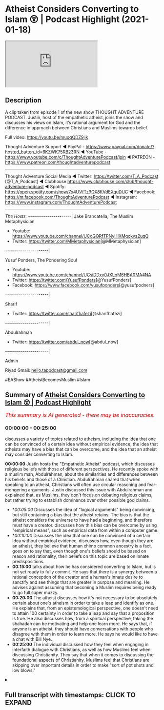 # Atheist Considers Converting to Islam 😲 | Podcast Highlight (2021-01-18)

<iframe loading='lazy' src='https://www.youtube.com/embed/E9o_fE9QIFc'></iframe>

## Description

A clip taken from episode 1 of the new show THOUGHT ADVENTURE PODCAST. Justin, host of the empathetic atheist, joins the show and discusses his views on Islam, it’s rational argument for God and the difference in approach between Christians and Muslims towards belief.

Full video: https://youtu.be/muoqQDZ9jik

Thought Adventure Support
◄ PayPal - https://www.paypal.com/donate/?hosted_button_id=6KZWK75RB23RN 
◄ YouTube - https://www.youtube.com/c/ThoughtAdventurePodcast/join
◄ PATREON - https://www.patreon.com/thoughtadventurepodcast
____________________________________________________________________

Thought Adventure Social Media
◄ Twitter: https://twitter.com/T_A_Podcast​​ [@T_A_Podcast]
◄ Clubhouse https://www.clubhouse.com/club/thought-adventure-podcast
◄ Spotify: https://open.spotify.com/show/7x4UVfTz9QX8KVdEXquDUC
◄ Facebook: https://m.facebook.com/ThoughtAdventurePodcast
◄ Instagram: https://www.instagram.com/ThoughtAdventurePodcast​

----------------------------------------------------------------

*The Hosts:*
----------------------|
Jake Brancatella, The Muslim Metaphysician

- Youtube: https://www.youtube.com/channel/UCcGQRfTPNyHlXMqckvz2uqQ
- Twitter:  https://twitter.com/MMetaphysician​​ [@MMetaphysician]

----------------------|

Yusuf Ponders, The Pondering Soul

- Youtube: https://www.youtube.com/channel/UCsiDDxy0JXLqM6HBA0MA4NA
- Twitter: https://twitter.com/YusufPonders​​ [@YusufPonders]
- Facebook: https://www.facebook.com/yusufponders​ [@yusufpodners]

----------------------|

Sharif

- Twitter: https://twitter.com/sharifhafezi​​ [@sharifhafezi]

----------------------|

Abdulrahman

- Twitter: https://twitter.com/abdul_now​ [@abdul_now]

----------------------|

Admin

Riyad 
Gmail: hello.tapodcast@gmail.com

#EAShow #AtheistBecomesMuslim #Islam

## Summary of [Atheist Considers Converting to Islam 😲 | Podcast Highlight](https://www.youtube.com/watch?v=E9o_fE9QIFc)


*<span style="color:red; font-size:125%">This summary is AI generated - there may be inaccuracies</span>. [](/)*

### <a onclick="modifyYTiframeseektime('0')">00:00:00</a> - <a onclick="modifyYTiframeseektime('1500')">00:25:00</a>

 discusses a variety of topics related to atheism, including the idea that one can be convinced of a certain idea without empirical evidence, the idea that atheists may have a bias that can be overcome, and the idea that an atheist may consider converting to Islam.

**<a onclick="modifyYTiframeseektime('0')">00:00:00</a>** Justin hosts the "Empathetic Atheist" podcast, which discusses religious beliefs with those of different perspectives. He recently spoke with a muslim man, Abdulrahman, about the similarities and differences between his beliefs and those of a Christian. Abdulrahman shared that when speaking to an atheist, Christians will often use circular reasoning and fear-mongering arguments. Justin discussed this issue with Abdulrahman and explained that, as Muslims, they don't focus on debating religious claims, but rather trying to establish dominance over other possible god claims.
* **<a onclick="modifyYTiframeseektime('300')">00:05:00</a>* Discusses the idea of "logical arguments" being convincing, but still containing a bias that the atheist retains. The bias is that the atheist considers the universe to have had a beginning, and therefore must have a creator.  discusses how this bias can be overcome by using "empirical means", such as empirical data from within a computer game.
* **<a onclick="modifyYTiframeseektime('600')">00:10:00</a>* Discusses the idea that one can be convinced of a certain idea without empirical evidence. discusses how, even though they are an atheist, they believe that human chimp common ancestry is a fact. goes on to say that, even though one's beliefs should be based on reason and rationality, their beliefs on this topic are based on innate predispositions.
* **<a onclick="modifyYTiframeseektime('900')">00:15:00</a>** talks about how he has considered converting to Islam, but is not yet ready to fully commit. He says that there is a synergy between a rational conception of the creator and a human's innate desire to sanctify and see things that are greater in purpose and meaning. He advises against assuming that becoming a Muslim requires being ready to go full super muzzy.
* **<a onclick="modifyYTiframeseektime('1200')">00:20:00</a>** The atheist discusses how it's not necessary to be absolutely certain about one's atheism in order to take a leap and identify as one. He explains that, from an epistemological perspective, one doesn't need to attain 100 certainty in order to take a leap and say that a proposition is true. He also discusses how, from a spiritual perspective, taking the shahadah can be motivating and help one learn more. He says that, if anyone is an atheist, they should have conversations with people who disagree with them in order to learn more. He says he would like to have a chat with Bill Nye.
* **<a onclick="modifyYTiframeseektime('1500')">00:25:00</a>** The individual discussed how they feel when engaging in interfaith dialogue with Christians, as well as how Muslims feel when discussing Christianity. They say that when it comes to discussing the foundational aspects of Christianity, Muslims feel that Christians are skipping over important details in order to make "sort of pot shots and low blows."

<details><summary><h2>Full transcript with timestamps: CLICK TO EXPAND</h2></summary>

<a onclick="modifyYTiframeseektime('0')">0:00:00</a> yeah so my name is justin i am the host  
<a onclick="modifyYTiframeseektime('2')">0:00:02</a> of the empathetic atheist show  
<a onclick="modifyYTiframeseektime('4')">0:00:04</a> uh i've had both uh uh sharif  
<a onclick="modifyYTiframeseektime('7')">0:00:07</a> and jake on the show before uh  
<a onclick="modifyYTiframeseektime('10')">0:00:10</a> abdulrahman have you been  
<a onclick="modifyYTiframeseektime('11')">0:00:11</a> have you been on before in one of the  
<a onclick="modifyYTiframeseektime('13')">0:00:13</a> after parties  
<a onclick="modifyYTiframeseektime('15')">0:00:15</a> we talk on a daily basis so yeah yeah  
<a onclick="modifyYTiframeseektime('18')">0:00:18</a> i didn't know you had all that hair  
<a onclick="modifyYTiframeseektime('19')">0:00:19</a> going on man i like it  
<a onclick="modifyYTiframeseektime('21')">0:00:21</a> i like it but i think i've only ever  
<a onclick="modifyYTiframeseektime('25')">0:00:25</a> been in the  
<a onclick="modifyYTiframeseektime('26')">0:00:26</a> the comments admiring all these glorious  
<a onclick="modifyYTiframeseektime('28')">0:00:28</a> beards that seem to appear on your show  
<a onclick="modifyYTiframeseektime('32')">0:00:32</a> proper son of birds but yeah i host the  
<a onclick="modifyYTiframeseektime('34')">0:00:34</a> empathetic atheist show  
<a onclick="modifyYTiframeseektime('36')">0:00:36</a> to uh where i have people on uh with  
<a onclick="modifyYTiframeseektime('38')">0:00:38</a> different beliefs different uh  
<a onclick="modifyYTiframeseektime('39')">0:00:39</a> perspectives on  
<a onclick="modifyYTiframeseektime('41')">0:00:41</a> spirituality or supernatural claims  
<a onclick="modifyYTiframeseektime('43')">0:00:43</a> anything like that and  
<a onclick="modifyYTiframeseektime('45')">0:00:45</a> figure out what they believe and why um  
<a onclick="modifyYTiframeseektime('47')">0:00:47</a> i  
<a onclick="modifyYTiframeseektime('48')">0:00:48</a> currently do not debate with uh with  
<a onclick="modifyYTiframeseektime('51')">0:00:51</a> muslims just for the simple fact that i  
<a onclick="modifyYTiframeseektime('53')">0:00:53</a> want to be honest enough  
<a onclick="modifyYTiframeseektime('55')">0:00:55</a> uh i don't debate with muslims on islam  
<a onclick="modifyYTiframeseektime('57')">0:00:57</a> because  
<a onclick="modifyYTiframeseektime('58')">0:00:58</a> i currently don't know enough to even  
<a onclick="modifyYTiframeseektime('61')">0:01:01</a> argue  
<a onclick="modifyYTiframeseektime('62')">0:01:02</a> against it i'm reading the quran i'm  
<a onclick="modifyYTiframeseektime('65')">0:01:05</a> sure  
<a onclick="modifyYTiframeseektime('65')">0:01:05</a> every single person in this room has  
<a onclick="modifyYTiframeseektime('67')">0:01:07</a> heard me recite multiple quranic verses  
<a onclick="modifyYTiframeseektime('70')">0:01:10</a> so i'm learning how to speak uh speak  
<a onclick="modifyYTiframeseektime('73')">0:01:13</a> arabic i'm learning how to read and  
<a onclick="modifyYTiframeseektime('75')">0:01:15</a> write arabic i want to be able to  
<a onclick="modifyYTiframeseektime('77')">0:01:17</a> understand it  
<a onclick="modifyYTiframeseektime('79')">0:01:19</a> and it can go either two ways either i'm  
<a onclick="modifyYTiframeseektime('82')">0:01:22</a> going to  
<a onclick="modifyYTiframeseektime('84')">0:01:24</a> recite the shahada that i've already  
<a onclick="modifyYTiframeseektime('85')">0:01:25</a> memorized well  
<a onclick="modifyYTiframeseektime('87')">0:01:27</a> i memorized it a few months ago i  
<a onclick="modifyYTiframeseektime('89')">0:01:29</a> wouldn't know if i'd be able to do it  
<a onclick="modifyYTiframeseektime('90')">0:01:30</a> exactly right now but  
<a onclick="modifyYTiframeseektime('92')">0:01:32</a> um but i've memorized it just in case or  
<a onclick="modifyYTiframeseektime('94')">0:01:34</a> i will be able to find issues and be  
<a onclick="modifyYTiframeseektime('96')">0:01:36</a> able to at a later point be able to uh  
<a onclick="modifyYTiframeseektime('99')">0:01:39</a> refute some of the claims that are in  
<a onclick="modifyYTiframeseektime('101')">0:01:41</a> the quran uh but  
<a onclick="modifyYTiframeseektime('102')">0:01:42</a> as of right now i just ask these guys  
<a onclick="modifyYTiframeseektime('104')">0:01:44</a> questions uh try and get their  
<a onclick="modifyYTiframeseektime('106')">0:01:46</a> perspective on it  
<a onclick="modifyYTiframeseektime('107')">0:01:47</a> because i don't think that it's  
<a onclick="modifyYTiframeseektime('108')">0:01:48</a> conducive to tell somebody that they're  
<a onclick="modifyYTiframeseektime('111')">0:01:51</a> just not looking at it right you  
<a onclick="modifyYTiframeseektime('112')">0:01:52</a> actually jump into what they believe  
<a onclick="modifyYTiframeseektime('114')">0:01:54</a> their world view  
<a onclick="modifyYTiframeseektime('115')">0:01:55</a> and then see if it's consistent within  
<a onclick="modifyYTiframeseektime('118')">0:01:58</a> their own belief system  
<a onclick="modifyYTiframeseektime('119')">0:01:59</a> justin i was going to ask you a question  
<a onclick="modifyYTiframeseektime('121')">0:02:01</a> actually um  
<a onclick="modifyYTiframeseektime('123')">0:02:03</a> so i was going to say uh you've  
<a onclick="modifyYTiframeseektime('125')">0:02:05</a> obviously came from a christian  
<a onclick="modifyYTiframeseektime('126')">0:02:06</a> background  
<a onclick="modifyYTiframeseektime('128')">0:02:08</a> and i think probably these discussions  
<a onclick="modifyYTiframeseektime('131')">0:02:11</a> have been the first time you probably  
<a onclick="modifyYTiframeseektime('132')">0:02:12</a> interacted with muslims  
<a onclick="modifyYTiframeseektime('134')">0:02:14</a> what's your perception in terms of the  
<a onclick="modifyYTiframeseektime('136')">0:02:16</a> similarities or differences that you've  
<a onclick="modifyYTiframeseektime('138')">0:02:18</a> come across when you talk to christians  
<a onclick="modifyYTiframeseektime('140')">0:02:20</a> as opposed to talking to muslims  
<a onclick="modifyYTiframeseektime('142')">0:02:22</a> um i don't  
<a onclick="modifyYTiframeseektime('146')">0:02:26</a> know a lot of the similarities except  
<a onclick="modifyYTiframeseektime('148')">0:02:28</a> that you both believe in  
<a onclick="modifyYTiframeseektime('149')">0:02:29</a> a god that's like one of the only  
<a onclick="modifyYTiframeseektime('152')">0:02:32</a> different what about the different you  
<a onclick="modifyYTiframeseektime('154')">0:02:34</a> know in terms of that the way  
<a onclick="modifyYTiframeseektime('155')">0:02:35</a> both groups approach things like belief  
<a onclick="modifyYTiframeseektime('158')">0:02:38</a> okay  
<a onclick="modifyYTiframeseektime('158')">0:02:38</a> so when speaking to an atheist  
<a onclick="modifyYTiframeseektime('161')">0:02:41</a> christians will say  
<a onclick="modifyYTiframeseektime('162')">0:02:42</a> i have this book right here  
<a onclick="modifyYTiframeseektime('166')">0:02:46</a> read it have faith jesus says so jesus  
<a onclick="modifyYTiframeseektime('170')">0:02:50</a> is god  
<a onclick="modifyYTiframeseektime('171')">0:02:51</a> and if you don't believe that you're  
<a onclick="modifyYTiframeseektime('172')">0:02:52</a> gonna burn in hell and it becomes a  
<a onclick="modifyYTiframeseektime('174')">0:02:54</a> circular argument to where  
<a onclick="modifyYTiframeseektime('176')">0:02:56</a> god exists because the bible says so and  
<a onclick="modifyYTiframeseektime('179')">0:02:59</a> the bible's the inherent word of god  
<a onclick="modifyYTiframeseektime('181')">0:03:01</a> which proves the bible  
<a onclick="modifyYTiframeseektime('182')">0:03:02</a> that proves god and it just keeps going  
<a onclick="modifyYTiframeseektime('184')">0:03:04</a> in a circle  
<a onclick="modifyYTiframeseektime('185')">0:03:05</a> um and it's fear-mongering and circular  
<a onclick="modifyYTiframeseektime('189')">0:03:09</a> reasoning  
<a onclick="modifyYTiframeseektime('189')">0:03:09</a> that comes from the christian when  
<a onclick="modifyYTiframeseektime('191')">0:03:11</a> speaking to me um  
<a onclick="modifyYTiframeseektime('193')">0:03:13</a> and then when i speak to you guys on a  
<a onclick="modifyYTiframeseektime('195')">0:03:15</a> daily basis we go through philosophical  
<a onclick="modifyYTiframeseektime('198')">0:03:18</a> arguments where you take your belief  
<a onclick="modifyYTiframeseektime('199')">0:03:19</a> system you you have you guys haven't  
<a onclick="modifyYTiframeseektime('201')">0:03:21</a> even brought up  
<a onclick="modifyYTiframeseektime('202')">0:03:22</a> a single quranic verse when speaking  
<a onclick="modifyYTiframeseektime('205')">0:03:25</a> with me  
<a onclick="modifyYTiframeseektime('206')">0:03:26</a> not yet we're not to that point yet  
<a onclick="modifyYTiframeseektime('207')">0:03:27</a> we're simply just  
<a onclick="modifyYTiframeseektime('209')">0:03:29</a> getting me to the point where i'm  
<a onclick="modifyYTiframeseektime('210')">0:03:30</a> understanding that it is possible that  
<a onclick="modifyYTiframeseektime('212')">0:03:32</a> for there to be  
<a onclick="modifyYTiframeseektime('213')">0:03:33</a> a necessary being looking at the kalam  
<a onclick="modifyYTiframeseektime('215')">0:03:35</a> the contingency the necessary being  
<a onclick="modifyYTiframeseektime('218')">0:03:38</a> everything like that and then we then we  
<a onclick="modifyYTiframeseektime('220')">0:03:40</a> move forward and  
<a onclick="modifyYTiframeseektime('221')">0:03:41</a> i can't i think we're at the point where  
<a onclick="modifyYTiframeseektime('223')">0:03:43</a> you guys are like okay now we can look  
<a onclick="modifyYTiframeseektime('225')">0:03:45</a> at the quran  
<a onclick="modifyYTiframeseektime('226')">0:03:46</a> and see what's inside of this book um  
<a onclick="modifyYTiframeseektime('230')">0:03:50</a> to to establish uh some type of  
<a onclick="modifyYTiframeseektime('232')">0:03:52</a> dominancy  
<a onclick="modifyYTiframeseektime('233')">0:03:53</a> over other possible god claims  
<a onclick="modifyYTiframeseektime('236')">0:03:56</a> um so i would say there's a big  
<a onclick="modifyYTiframeseektime('238')">0:03:58</a> difference between those right there  
<a onclick="modifyYTiframeseektime('240')">0:04:00</a> yeah so we we what you're saying is as  
<a onclick="modifyYTiframeseektime('242')">0:04:02</a> muslims we don't really come across as a  
<a onclick="modifyYTiframeseektime('244')">0:04:04</a> witch presupposing the quran  
<a onclick="modifyYTiframeseektime('246')">0:04:06</a> and saying to people right you've got to  
<a onclick="modifyYTiframeseektime('248')">0:04:08</a> believe it because the quran says so we  
<a onclick="modifyYTiframeseektime('250')">0:04:10</a> try and  
<a onclick="modifyYTiframeseektime('250')">0:04:10</a> demonstrate some evidences arguments for  
<a onclick="modifyYTiframeseektime('253')">0:04:13</a> the positions that we hold in the first  
<a onclick="modifyYTiframeseektime('255')">0:04:15</a> one is obviously the belief in a creator  
<a onclick="modifyYTiframeseektime('257')">0:04:17</a> as muslims would say allah subhanahu wa  
<a onclick="modifyYTiframeseektime('260')">0:04:20</a> what is your  
<a onclick="modifyYTiframeseektime('262')">0:04:22</a> thinking about some of the arguments  
<a onclick="modifyYTiframeseektime('264')">0:04:24</a> that have been presented so far  
<a onclick="modifyYTiframeseektime('265')">0:04:25</a> for the existence of what you mentioned  
<a onclick="modifyYTiframeseektime('268')">0:04:28</a> the necessary being  
<a onclick="modifyYTiframeseektime('270')">0:04:30</a> um we don't need to debate it here no  
<a onclick="modifyYTiframeseektime('272')">0:04:32</a> that's fine  
<a onclick="modifyYTiframeseektime('274')">0:04:34</a> to be completely honest with you on it  
<a onclick="modifyYTiframeseektime('276')">0:04:36</a> was stepping completely outside  
<a onclick="modifyYTiframeseektime('279')">0:04:39</a> throwing away as many biases as i have  
<a onclick="modifyYTiframeseektime('281')">0:04:41</a> which i would agree that everybody has  
<a onclick="modifyYTiframeseektime('283')">0:04:43</a> has a bias of some sort um trying to  
<a onclick="modifyYTiframeseektime('286')">0:04:46</a> throw as many of those out the window  
<a onclick="modifyYTiframeseektime('288')">0:04:48</a> and not focus on those  
<a onclick="modifyYTiframeseektime('290')">0:04:50</a> they're quite with my with my frame of  
<a onclick="modifyYTiframeseektime('294')">0:04:54</a> knowledge they're quite um  
<a onclick="modifyYTiframeseektime('296')">0:04:56</a> convincing um just to think that you  
<a onclick="modifyYTiframeseektime('299')">0:04:59</a> know well if the the universe is you  
<a onclick="modifyYTiframeseektime('301')">0:05:01</a> know for example if the universe is  
<a onclick="modifyYTiframeseektime('303')">0:05:03</a> eternal  
<a onclick="modifyYTiframeseektime('304')">0:05:04</a> um then there's a infinite amount of  
<a onclick="modifyYTiframeseektime('308')">0:05:08</a> causes and effects that proceed at this  
<a onclick="modifyYTiframeseektime('309')">0:05:09</a> moment right now so how could we ever  
<a onclick="modifyYTiframeseektime('311')">0:05:11</a> get to this moment right now if it  
<a onclick="modifyYTiframeseektime('312')">0:05:12</a> didn't have a beginning  
<a onclick="modifyYTiframeseektime('313')">0:05:13</a> like that makes sense that's convincing  
<a onclick="modifyYTiframeseektime('315')">0:05:15</a> it's logical  
<a onclick="modifyYTiframeseektime('316')">0:05:16</a> i still the one bias that i hold on to  
<a onclick="modifyYTiframeseektime('319')">0:05:19</a> is though  
<a onclick="modifyYTiframeseektime('319')">0:05:19</a> even though i think that's extremely  
<a onclick="modifyYTiframeseektime('322')">0:05:22</a> logical  
<a onclick="modifyYTiframeseektime('323')">0:05:23</a> and makes a lot of sense  
<a onclick="modifyYTiframeseektime('327')">0:05:27</a> i'm still stuck with this okay so the  
<a onclick="modifyYTiframeseektime('329')">0:05:29</a> premises of the logical syllogism  
<a onclick="modifyYTiframeseektime('332')">0:05:32</a> need to be backed up by some type of  
<a onclick="modifyYTiframeseektime('334')">0:05:34</a> empirical means  
<a onclick="modifyYTiframeseektime('336')">0:05:36</a> so i'm not calling myself an empiricist  
<a onclick="modifyYTiframeseektime('340')">0:05:40</a> but i still value empirical data to a  
<a onclick="modifyYTiframeseektime('343')">0:05:43</a> point to where  
<a onclick="modifyYTiframeseektime('344')">0:05:44</a> i'm not fully convinced  
<a onclick="modifyYTiframeseektime('347')">0:05:47</a> that these are true until i have in it's  
<a onclick="modifyYTiframeseektime('350')">0:05:50</a> it's almost  
<a onclick="modifyYTiframeseektime('350')">0:05:50</a> a little bit past skepticism at that  
<a onclick="modifyYTiframeseektime('353')">0:05:53</a> point when we're speaking of just  
<a onclick="modifyYTiframeseektime('354')">0:05:54</a> logical arguments  
<a onclick="modifyYTiframeseektime('355')">0:05:55</a> can answer your question justin do you  
<a onclick="modifyYTiframeseektime('357')">0:05:57</a> like computer games um  
<a onclick="modifyYTiframeseektime('359')">0:05:59</a> i don't play too many games not  
<a onclick="modifyYTiframeseektime('361')">0:06:01</a> especially not on the computer but  
<a onclick="modifyYTiframeseektime('363')">0:06:03</a> but you've played games before console  
<a onclick="modifyYTiframeseektime('366')">0:06:06</a> games yeah yeah or anything like it like  
<a onclick="modifyYTiframeseektime('368')">0:06:08</a> there's a  
<a onclick="modifyYTiframeseektime('368')">0:06:08</a> you have these online multiplayer games  
<a onclick="modifyYTiframeseektime('370')">0:06:10</a> sometimes have you ever played anything  
<a onclick="modifyYTiframeseektime('372')">0:06:12</a> like that or  
<a onclick="modifyYTiframeseektime('373')">0:06:13</a> yeah yeah i've played those before all  
<a onclick="modifyYTiframeseektime('375')">0:06:15</a> right so imagine there's this uh  
<a onclick="modifyYTiframeseektime('377')">0:06:17</a> world like world of warcraft right it's  
<a onclick="modifyYTiframeseektime('380')">0:06:20</a> a computer program  
<a onclick="modifyYTiframeseektime('382')">0:06:22</a> and uh the people that made it or the  
<a onclick="modifyYTiframeseektime('384')">0:06:24</a> person that made it  
<a onclick="modifyYTiframeseektime('386')">0:06:26</a> um has created these little beings in  
<a onclick="modifyYTiframeseektime('389')">0:06:29</a> there  
<a onclick="modifyYTiframeseektime('389')">0:06:29</a> with uh conscious like they they  
<a onclick="modifyYTiframeseektime('393')">0:06:33</a> are self-aware they're intelligent they  
<a onclick="modifyYTiframeseektime('395')">0:06:35</a> can converse with each other  
<a onclick="modifyYTiframeseektime('397')">0:06:37</a> have you muted yourself on purpose  
<a onclick="modifyYTiframeseektime('400')">0:06:40</a> um so they're self-aware and they can  
<a onclick="modifyYTiframeseektime('401')">0:06:41</a> talk to each other um  
<a onclick="modifyYTiframeseektime('403')">0:06:43</a> and then one of them you you talk to him  
<a onclick="modifyYTiframeseektime('407')">0:06:47</a> and you're you're communicating with him  
<a onclick="modifyYTiframeseektime('409')">0:06:49</a> but you choose him because he's  
<a onclick="modifyYTiframeseektime('411')">0:06:51</a> he's showing particular characteristics  
<a onclick="modifyYTiframeseektime('412')">0:06:52</a> as making you favor him above all the  
<a onclick="modifyYTiframeseektime('415')">0:06:55</a> others  
<a onclick="modifyYTiframeseektime('415')">0:06:55</a> and the reason you're favoring him above  
<a onclick="modifyYTiframeseektime('417')">0:06:57</a> all the others is because if you try  
<a onclick="modifyYTiframeseektime('418')">0:06:58</a> talking to someone who didn't have these  
<a onclick="modifyYTiframeseektime('420')">0:07:00</a> characteristics  
<a onclick="modifyYTiframeseektime('421')">0:07:01</a> it would go to their head or you know  
<a onclick="modifyYTiframeseektime('423')">0:07:03</a> they may express it in a  
<a onclick="modifyYTiframeseektime('425')">0:07:05</a> problematic way and so you pick a  
<a onclick="modifyYTiframeseektime('427')">0:07:07</a> particular one you talk to him you say  
<a onclick="modifyYTiframeseektime('429')">0:07:09</a> spread my message  
<a onclick="modifyYTiframeseektime('430')">0:07:10</a> and he does and um he's telling everyone  
<a onclick="modifyYTiframeseektime('433')">0:07:13</a> listen  
<a onclick="modifyYTiframeseektime('434')">0:07:14</a> there's this being it's made uh this  
<a onclick="modifyYTiframeseektime('437')">0:07:17</a> world that we live in  
<a onclick="modifyYTiframeseektime('438')">0:07:18</a> all these things everything around us  
<a onclick="modifyYTiframeseektime('440')">0:07:20</a> it's all been made uh by this being and  
<a onclick="modifyYTiframeseektime('442')">0:07:22</a> it's communicating and it's giving  
<a onclick="modifyYTiframeseektime('443')">0:07:23</a> guidance  
<a onclick="modifyYTiframeseektime('444')">0:07:24</a> to me uh to give to you a lot so that we  
<a onclick="modifyYTiframeseektime('447')">0:07:27</a> can all  
<a onclick="modifyYTiframeseektime('447')">0:07:27</a> get along much better and work well and  
<a onclick="modifyYTiframeseektime('451')">0:07:31</a> do what it is that we should be doing  
<a onclick="modifyYTiframeseektime('453')">0:07:33</a> and they all say  
<a onclick="modifyYTiframeseektime('454')">0:07:34</a> uh we need our empirical evidence you  
<a onclick="modifyYTiframeseektime('457')">0:07:37</a> need to get something that we can see in  
<a onclick="modifyYTiframeseektime('459')">0:07:39</a> this world that is in the computer game  
<a onclick="modifyYTiframeseektime('462')">0:07:42</a> that proves the existence of the thing  
<a onclick="modifyYTiframeseektime('464')">0:07:44</a> that created it  
<a onclick="modifyYTiframeseektime('465')">0:07:45</a> or another shorter example it's like i  
<a onclick="modifyYTiframeseektime('469')">0:07:49</a> show you a painting  
<a onclick="modifyYTiframeseektime('471')">0:07:51</a> and then you say that no i want to  
<a onclick="modifyYTiframeseektime('474')">0:07:54</a> believe there's a painter  
<a onclick="modifyYTiframeseektime('475')">0:07:55</a> it seems very rational that this painter  
<a onclick="modifyYTiframeseektime('478')">0:07:58</a> exists and he painted this painting  
<a onclick="modifyYTiframeseektime('480')">0:08:00</a> but i need you to show me evidence in  
<a onclick="modifyYTiframeseektime('483')">0:08:03</a> the painting  
<a onclick="modifyYTiframeseektime('484')">0:08:04</a> you can't go beyond the painting you've  
<a onclick="modifyYTiframeseektime('487')">0:08:07</a> got to show me evidence off the painter  
<a onclick="modifyYTiframeseektime('490')">0:08:10</a> in the painting it can't go beyond that  
<a onclick="modifyYTiframeseektime('493')">0:08:13</a> do you see an issue with i think i see  
<a onclick="modifyYTiframeseektime('495')">0:08:15</a> the issue i see the exact issue that  
<a onclick="modifyYTiframeseektime('497')">0:08:17</a> you're speaking of  
<a onclick="modifyYTiframeseektime('498')">0:08:18</a> and do you see how that relates to you  
<a onclick="modifyYTiframeseektime('500')">0:08:20</a> with this issue  
<a onclick="modifyYTiframeseektime('502')">0:08:22</a> yeah i totally understand it makes  
<a onclick="modifyYTiframeseektime('504')">0:08:24</a> complete sense the way you're explaining  
<a onclick="modifyYTiframeseektime('506')">0:08:26</a> it  
<a onclick="modifyYTiframeseektime('506')">0:08:26</a> okay so how would you then react to  
<a onclick="modifyYTiframeseektime('510')">0:08:30</a> trying to get rid of this bias um  
<a onclick="modifyYTiframeseektime('514')">0:08:34</a> just said you think it's more like like  
<a onclick="modifyYTiframeseektime('515')">0:08:35</a> almost we had elmo on and he said he's  
<a onclick="modifyYTiframeseektime('517')">0:08:37</a> got this spiritual feeling in his heart  
<a onclick="modifyYTiframeseektime('520')">0:08:40</a> for the whole thing the atheist fiddler  
<a onclick="modifyYTiframeseektime('522')">0:08:42</a> do you think do you think you've got a  
<a onclick="modifyYTiframeseektime('523')">0:08:43</a> similar like i've just got this feeling  
<a onclick="modifyYTiframeseektime('525')">0:08:45</a> in my heart that i need empirical  
<a onclick="modifyYTiframeseektime('527')">0:08:47</a> evidence  
<a onclick="modifyYTiframeseektime('528')">0:08:48</a> to see god no no i i think it's just a  
<a onclick="modifyYTiframeseektime('532')">0:08:52</a> standard  
<a onclick="modifyYTiframeseektime('532')">0:08:52</a> that i've been set up with and we don't  
<a onclick="modifyYTiframeseektime('535')">0:08:55</a> have to go down this route because i  
<a onclick="modifyYTiframeseektime('536')">0:08:56</a> know i talk about this way too often  
<a onclick="modifyYTiframeseektime('538')">0:08:58</a> determine isn't subscribing to heart  
<a onclick="modifyYTiframeseektime('540')">0:09:00</a> determinism yeah  
<a onclick="modifyYTiframeseektime('542')">0:09:02</a> so yeah  
<a onclick="modifyYTiframeseektime('545')">0:09:05</a> sorry let's add to that because because  
<a onclick="modifyYTiframeseektime('547')">0:09:07</a> i think  
<a onclick="modifyYTiframeseektime('548')">0:09:08</a> like because you're talking about  
<a onclick="modifyYTiframeseektime('549')">0:09:09</a> cosmological arguments right um  
<a onclick="modifyYTiframeseektime('552')">0:09:12</a> specifically the contingency argument it  
<a onclick="modifyYTiframeseektime('554')">0:09:14</a> is kind of empirical in the sense that  
<a onclick="modifyYTiframeseektime('556')">0:09:16</a> what it does is it points to the  
<a onclick="modifyYTiframeseektime('558')">0:09:18</a> to to the observable and it makes an  
<a onclick="modifyYTiframeseektime('561')">0:09:21</a> inference to the unobservable so in a  
<a onclick="modifyYTiframeseektime('563')">0:09:23</a> sense it is empirical  
<a onclick="modifyYTiframeseektime('564')">0:09:24</a> it isn't scientific but it isn't  
<a onclick="modifyYTiframeseektime('567')">0:09:27</a> empirical like  
<a onclick="modifyYTiframeseektime('568')">0:09:28</a> in the sense that it does use the  
<a onclick="modifyYTiframeseektime('570')">0:09:30</a> contingent world or the observable world  
<a onclick="modifyYTiframeseektime('573')">0:09:33</a> around us as a basis for the inference  
<a onclick="modifyYTiframeseektime('576')">0:09:36</a> that god exists  
<a onclick="modifyYTiframeseektime('578')">0:09:38</a> yeah yeah i can understand that i can  
<a onclick="modifyYTiframeseektime('580')">0:09:40</a> definitely understand that  
<a onclick="modifyYTiframeseektime('583')">0:09:43</a> so what i was what i was basically  
<a onclick="modifyYTiframeseektime('585')">0:09:45</a> getting at was that  
<a onclick="modifyYTiframeseektime('588')">0:09:48</a> i can't choose what i'm convinced of um  
<a onclick="modifyYTiframeseektime('591')">0:09:51</a> and i can't choose what convinces me um  
<a onclick="modifyYTiframeseektime('594')">0:09:54</a> i have a certain standards of evidence  
<a onclick="modifyYTiframeseektime('597')">0:09:57</a> that is set up  
<a onclick="modifyYTiframeseektime('599')">0:09:59</a> to where i either accept a proposition  
<a onclick="modifyYTiframeseektime('603')">0:10:03</a> or i deny the  
<a onclick="modifyYTiframeseektime('604')">0:10:04</a> proposition if there's a separate  
<a onclick="modifyYTiframeseektime('607')">0:10:07</a> argument that can be made  
<a onclick="modifyYTiframeseektime('608')">0:10:08</a> that can convince me that a different  
<a onclick="modifyYTiframeseektime('611')">0:10:11</a> standards of evidence  
<a onclick="modifyYTiframeseektime('613')">0:10:13</a> is more reasonable then my can  
<a onclick="modifyYTiframeseektime('616')">0:10:16</a> my my standards of conviction would then  
<a onclick="modifyYTiframeseektime('619')">0:10:19</a> change do you understand what i'm saying  
<a onclick="modifyYTiframeseektime('621')">0:10:21</a> but we you know i was going to say  
<a onclick="modifyYTiframeseektime('625')">0:10:25</a> justin you know that isn't we had the  
<a onclick="modifyYTiframeseektime('627')">0:10:27</a> discussion about  
<a onclick="modifyYTiframeseektime('628')">0:10:28</a> causality i mean even on your show i had  
<a onclick="modifyYTiframeseektime('631')">0:10:31</a> this discussion about how it's  
<a onclick="modifyYTiframeseektime('632')">0:10:32</a> presupposed within the scientific method  
<a onclick="modifyYTiframeseektime('635')">0:10:35</a> um so you know we accept this particular  
<a onclick="modifyYTiframeseektime('638')">0:10:38</a> idea even though we haven't got  
<a onclick="modifyYTiframeseektime('640')">0:10:40</a> empirical evidence for it  
<a onclick="modifyYTiframeseektime('642')">0:10:42</a> you know because it makes sense of the  
<a onclick="modifyYTiframeseektime('643')">0:10:43</a> universe around us  
<a onclick="modifyYTiframeseektime('645')">0:10:45</a> so i'm saying is on the same basis we  
<a onclick="modifyYTiframeseektime('648')">0:10:48</a> can make sense of the universe around us  
<a onclick="modifyYTiframeseektime('650')">0:10:50</a> by referring to a necessary being yeah  
<a onclick="modifyYTiframeseektime('653')">0:10:53</a> and  
<a onclick="modifyYTiframeseektime('654')">0:10:54</a> and and you what i my personal opinion  
<a onclick="modifyYTiframeseektime('657')">0:10:57</a> on this justin is that i think that  
<a onclick="modifyYTiframeseektime('659')">0:10:59</a> you're it's more of a  
<a onclick="modifyYTiframeseektime('660')">0:11:00</a> it's almost like a psychological thing  
<a onclick="modifyYTiframeseektime('663')">0:11:03</a> you want to like sort of that  
<a onclick="modifyYTiframeseektime('664')">0:11:04</a> light bulb moment you know where you  
<a onclick="modifyYTiframeseektime('666')">0:11:06</a> know the holy spirit and all the  
<a onclick="modifyYTiframeseektime('669')">0:11:09</a> gods the clouds are no vanilla  
<a onclick="modifyYTiframeseektime('672')">0:11:12</a> shrimp  
<a onclick="modifyYTiframeseektime('677')">0:11:17</a> i've always looked at it is it's not  
<a onclick="modifyYTiframeseektime('679')">0:11:19</a> really about  
<a onclick="modifyYTiframeseektime('680')">0:11:20</a> the emotional impact of the feeling per  
<a onclick="modifyYTiframeseektime('683')">0:11:23</a> se  
<a onclick="modifyYTiframeseektime('684')">0:11:24</a> it's about the sincerity of the idea do  
<a onclick="modifyYTiframeseektime('686')">0:11:26</a> i agree upon this idea  
<a onclick="modifyYTiframeseektime('688')">0:11:28</a> it respects my emotions yeah and i know  
<a onclick="modifyYTiframeseektime('690')">0:11:30</a> emotion  
<a onclick="modifyYTiframeseektime('691')">0:11:31</a> sounds like i'm saying oh you're just  
<a onclick="modifyYTiframeseektime('693')">0:11:33</a> being emotional i'm not saying that  
<a onclick="modifyYTiframeseektime('694')">0:11:34</a> because obviously for you it's like  
<a onclick="modifyYTiframeseektime('695')">0:11:35</a> you know there's something that's  
<a onclick="modifyYTiframeseektime('697')">0:11:37</a> holding you back and i'm saying that  
<a onclick="modifyYTiframeseektime('700')">0:11:40</a> just dripping everything away just on  
<a onclick="modifyYTiframeseektime('702')">0:11:42</a> the basis of the idea and being  
<a onclick="modifyYTiframeseektime('703')">0:11:43</a> consistent on the idea  
<a onclick="modifyYTiframeseektime('705')">0:11:45</a> can we conclude that there is a  
<a onclick="modifyYTiframeseektime('707')">0:11:47</a> necessary being  
<a onclick="modifyYTiframeseektime('708')">0:11:48</a> you mentioned you want empirical facts  
<a onclick="modifyYTiframeseektime('710')">0:11:50</a> for the empirical evidence for the  
<a onclick="modifyYTiframeseektime('711')">0:11:51</a> premises as abdulrahman mentioned  
<a onclick="modifyYTiframeseektime('713')">0:11:53</a> well the premises are built you know if  
<a onclick="modifyYTiframeseektime('715')">0:11:55</a> you want to say every contingent being  
<a onclick="modifyYTiframeseektime('718')">0:11:58</a> requires a cause or an explanation  
<a onclick="modifyYTiframeseektime('719')">0:11:59</a> that's what we sense of the reality or  
<a onclick="modifyYTiframeseektime('721')">0:12:01</a> if you want to say  
<a onclick="modifyYTiframeseektime('722')">0:12:02</a> everything that begins to exist as a  
<a onclick="modifyYTiframeseektime('724')">0:12:04</a> cause the universe begins to exist  
<a onclick="modifyYTiframeseektime('726')">0:12:06</a> therefore the universe has to go that's  
<a onclick="modifyYTiframeseektime('727')">0:12:07</a> all empirical the empiricism and science  
<a onclick="modifyYTiframeseektime('730')">0:12:10</a> proves that point at the moment at this  
<a onclick="modifyYTiframeseektime('731')">0:12:11</a> moment in time the rest of the  
<a onclick="modifyYTiframeseektime('733')">0:12:13</a> discussion is just a logical entailment  
<a onclick="modifyYTiframeseektime('735')">0:12:15</a> of that  
<a onclick="modifyYTiframeseektime('735')">0:12:15</a> like for example all men are mortal  
<a onclick="modifyYTiframeseektime('739')">0:12:19</a> john is a man therefore john is mortal  
<a onclick="modifyYTiframeseektime('741')">0:12:21</a> that's just a logical entailment of what  
<a onclick="modifyYTiframeseektime('743')">0:12:23</a> we can sense around us  
<a onclick="modifyYTiframeseektime('744')">0:12:24</a> so i'm just saying just based on that  
<a onclick="modifyYTiframeseektime('747')">0:12:27</a> idea  
<a onclick="modifyYTiframeseektime('749')">0:12:29</a> yeah forget about whether i'm getting a  
<a onclick="modifyYTiframeseektime('750')">0:12:30</a> light bulb moment or not  
<a onclick="modifyYTiframeseektime('752')">0:12:32</a> can i be convinced on that idea  
<a onclick="modifyYTiframeseektime('755')">0:12:35</a> i mean to to add to that to that to that  
<a onclick="modifyYTiframeseektime('757')">0:12:37</a> because i like using this example  
<a onclick="modifyYTiframeseektime('759')">0:12:39</a> um like human chimp common ancestry  
<a onclick="modifyYTiframeseektime('762')">0:12:42</a> right you you believe in it clearly as  
<a onclick="modifyYTiframeseektime('764')">0:12:44</a> an atheist i think you do  
<a onclick="modifyYTiframeseektime('766')">0:12:46</a> uh what it does is basically it makes an  
<a onclick="modifyYTiframeseektime('769')">0:12:49</a> inference from the observable data to  
<a onclick="modifyYTiframeseektime('771')">0:12:51</a> the unobservable  
<a onclick="modifyYTiframeseektime('775')">0:12:55</a> which is human chimp common ancestry we  
<a onclick="modifyYTiframeseektime('777')">0:12:57</a> don't have direct observable evidence of  
<a onclick="modifyYTiframeseektime('780')">0:13:00</a> it but what it does is that it  
<a onclick="modifyYTiframeseektime('781')">0:13:01</a> kind of interprets the evidence in the  
<a onclick="modifyYTiframeseektime('783')">0:13:03</a> most coherent way possible to make that  
<a onclick="modifyYTiframeseektime('785')">0:13:05</a> inference from the observable  
<a onclick="modifyYTiframeseektime('787')">0:13:07</a> to the unobservable and now i'm not  
<a onclick="modifyYTiframeseektime('789')">0:13:09</a> trying to put science at the same  
<a onclick="modifyYTiframeseektime('791')">0:13:11</a> epistemic level of these logical and  
<a onclick="modifyYTiframeseektime('794')">0:13:14</a> rational discussions we're having here  
<a onclick="modifyYTiframeseektime('796')">0:13:16</a> we we could discuss that we can discuss  
<a onclick="modifyYTiframeseektime('798')">0:13:18</a> epistemology  
<a onclick="modifyYTiframeseektime('798')">0:13:18</a> but what i'm saying is the idea is  
<a onclick="modifyYTiframeseektime('801')">0:13:21</a> exactly the same  
<a onclick="modifyYTiframeseektime('802')">0:13:22</a> in the sense that you make an inference  
<a onclick="modifyYTiframeseektime('804')">0:13:24</a> from the observable or the empirical  
<a onclick="modifyYTiframeseektime('806')">0:13:26</a> to the unobservable and people do that  
<a onclick="modifyYTiframeseektime('809')">0:13:29</a> all the time  
<a onclick="modifyYTiframeseektime('812')">0:13:32</a> yeah yeah i i totally agree with you i i  
<a onclick="modifyYTiframeseektime('815')">0:13:35</a> agree with everything you guys are  
<a onclick="modifyYTiframeseektime('817')">0:13:37</a> saying  
<a onclick="modifyYTiframeseektime('818')">0:13:38</a> um it's it's something that  
<a onclick="modifyYTiframeseektime('821')">0:13:41</a> that if you would understand is is for  
<a onclick="modifyYTiframeseektime('823')">0:13:43</a> for right now within my understanding is  
<a onclick="modifyYTiframeseektime('825')">0:13:45</a> out of my control  
<a onclick="modifyYTiframeseektime('826')">0:13:46</a> my conviction is completely out of my  
<a onclick="modifyYTiframeseektime('829')">0:13:49</a> control on what i'm convinced of  
<a onclick="modifyYTiframeseektime('831')">0:13:51</a> i'm basically an observer sitting back  
<a onclick="modifyYTiframeseektime('833')">0:13:53</a> listening to everything that everybody's  
<a onclick="modifyYTiframeseektime('835')">0:13:55</a> saying and  
<a onclick="modifyYTiframeseektime('836')">0:13:56</a> whatever clicks clicks and whatever  
<a onclick="modifyYTiframeseektime('837')">0:13:57</a> doesn't doesn't  
<a onclick="modifyYTiframeseektime('839')">0:13:59</a> well we don't want to go down that route  
<a onclick="modifyYTiframeseektime('841')">0:14:01</a> of the like reliability of rational  
<a onclick="modifyYTiframeseektime('843')">0:14:03</a> faculties because we  
<a onclick="modifyYTiframeseektime('845')">0:14:05</a> like really add that discussion like  
<a onclick="modifyYTiframeseektime('848')">0:14:08</a> that but but the thing is do you want  
<a onclick="modifyYTiframeseektime('851')">0:14:11</a> your beliefs to be rational  
<a onclick="modifyYTiframeseektime('853')">0:14:13</a> i don't want to use the word want  
<a onclick="modifyYTiframeseektime('855')">0:14:15</a> because i mean  
<a onclick="modifyYTiframeseektime('857')">0:14:17</a> misunderstood me there before but in a  
<a onclick="modifyYTiframeseektime('860')">0:14:20</a> sense are your beliefs  
<a onclick="modifyYTiframeseektime('861')">0:14:21</a> supposed to be rational should they be  
<a onclick="modifyYTiframeseektime('865')">0:14:25</a> rational  
<a onclick="modifyYTiframeseektime('866')">0:14:26</a> yeah should they i would agree that they  
<a onclick="modifyYTiframeseektime('870')">0:14:30</a> should be rational yeah yeah  
<a onclick="modifyYTiframeseektime('873')">0:14:33</a> yeah made an interesting comment on this  
<a onclick="modifyYTiframeseektime('875')">0:14:35</a> as i said he said uh well see abdullah  
<a onclick="modifyYTiframeseektime('878')">0:14:38</a> ali al and lucy made the same point  
<a onclick="modifyYTiframeseektime('880')">0:14:40</a> philosophical arguments  
<a onclick="modifyYTiframeseektime('882')">0:14:42</a> hardly affects an overall change uh i  
<a onclick="modifyYTiframeseektime('884')">0:14:44</a> still think the innate predisposition to  
<a onclick="modifyYTiframeseektime('886')">0:14:46</a> god  
<a onclick="modifyYTiframeseektime('887')">0:14:47</a> and studying islam uh especially the  
<a onclick="modifyYTiframeseektime('889')">0:14:49</a> surah  
<a onclick="modifyYTiframeseektime('890')">0:14:50</a> is probably the biggest motivating and  
<a onclick="modifyYTiframeseektime('892')">0:14:52</a> as well  
<a onclick="modifyYTiframeseektime('893')">0:14:53</a> obviously coming from a non-muslim  
<a onclick="modifyYTiframeseektime('895')">0:14:55</a> background and i don't know to what  
<a onclick="modifyYTiframeseektime('897')">0:14:57</a> degree jake  
<a onclick="modifyYTiframeseektime('898')">0:14:58</a> can relate to this as well and but  
<a onclick="modifyYTiframeseektime('900')">0:15:00</a> sometimes i feel like  
<a onclick="modifyYTiframeseektime('901')">0:15:01</a> one of the biggest obstacle for like  
<a onclick="modifyYTiframeseektime('904')">0:15:04</a> white westerners  
<a onclick="modifyYTiframeseektime('905')">0:15:05</a> is just this uh feeling  
<a onclick="modifyYTiframeseektime('909')">0:15:09</a> of like what it might be like to  
<a onclick="modifyYTiframeseektime('911')">0:15:11</a> identify as  
<a onclick="modifyYTiframeseektime('913')">0:15:13</a> muslim and maybe there's a sort of fear  
<a onclick="modifyYTiframeseektime('914')">0:15:14</a> of um  
<a onclick="modifyYTiframeseektime('916')">0:15:16</a> how you might be perceived by your  
<a onclick="modifyYTiframeseektime('918')">0:15:18</a> community or  
<a onclick="modifyYTiframeseektime('920')">0:15:20</a> uh the the level of commitment that's  
<a onclick="modifyYTiframeseektime('921')">0:15:21</a> involved with it for example having to  
<a onclick="modifyYTiframeseektime('923')">0:15:23</a> pray five times a day fasting and things  
<a onclick="modifyYTiframeseektime('924')">0:15:24</a> like that  
<a onclick="modifyYTiframeseektime('925')">0:15:25</a> uh maybe fear of um how this might  
<a onclick="modifyYTiframeseektime('928')">0:15:28</a> affect  
<a onclick="modifyYTiframeseektime('929')">0:15:29</a> relationships with uh people that are  
<a onclick="modifyYTiframeseektime('930')">0:15:30</a> closely so i heard children running in  
<a onclick="modifyYTiframeseektime('932')">0:15:32</a> the background so i'm guessing you've  
<a onclick="modifyYTiframeseektime('933')">0:15:33</a> got  
<a onclick="modifyYTiframeseektime('934')">0:15:34</a> a wife and kids and yeah quite a few  
<a onclick="modifyYTiframeseektime('937')">0:15:37</a> so do you think that any of this  
<a onclick="modifyYTiframeseektime('941')">0:15:41</a> might be making uh an obstacle for your  
<a onclick="modifyYTiframeseektime('945')">0:15:45</a> accepting islam or like for example  
<a onclick="modifyYTiframeseektime('948')">0:15:48</a> you've gone through a few of these  
<a onclick="modifyYTiframeseektime('950')">0:15:50</a> rational arguments and you seem  
<a onclick="modifyYTiframeseektime('952')">0:15:52</a> convinced the idea like although  
<a onclick="modifyYTiframeseektime('955')">0:15:55</a> you identify as an atheist you your show  
<a onclick="modifyYTiframeseektime('957')">0:15:57</a> is called the the empathetic atheist  
<a onclick="modifyYTiframeseektime('959')">0:15:59</a> um i'm guessing like you you have a huge  
<a onclick="modifyYTiframeseektime('963')">0:16:03</a> especially when dealing with christians  
<a onclick="modifyYTiframeseektime('965')">0:16:05</a> you you may talk to them about  
<a onclick="modifyYTiframeseektime('968')">0:16:08</a> how you know you need to be rational  
<a onclick="modifyYTiframeseektime('970')">0:16:10</a> this thing doesn't make sense that thing  
<a onclick="modifyYTiframeseektime('971')">0:16:11</a> doesn't make sense  
<a onclick="modifyYTiframeseektime('972')">0:16:12</a> and so like you're kind of applying this  
<a onclick="modifyYTiframeseektime('976')">0:16:16</a> to the christian and then but then when  
<a onclick="modifyYTiframeseektime('978')">0:16:18</a> we're trying to apply this  
<a onclick="modifyYTiframeseektime('980')">0:16:20</a> to you there's a sort of disconjunct  
<a onclick="modifyYTiframeseektime('983')">0:16:23</a> where you're rationally convinced of  
<a onclick="modifyYTiframeseektime('985')">0:16:25</a> arguments but  
<a onclick="modifyYTiframeseektime('986')">0:16:26</a> there's this unseen force that's sort of  
<a onclick="modifyYTiframeseektime('990')">0:16:30</a> getting in the way of that so have you  
<a onclick="modifyYTiframeseektime('993')">0:16:33</a> thought about how it may be  
<a onclick="modifyYTiframeseektime('994')">0:16:34</a> other things not necessarily rational  
<a onclick="modifyYTiframeseektime('996')">0:16:36</a> but more just sociological  
<a onclick="modifyYTiframeseektime('998')">0:16:38</a> um i wouldn't say it really has anything  
<a onclick="modifyYTiframeseektime('1002')">0:16:42</a> to do  
<a onclick="modifyYTiframeseektime('1003')">0:16:43</a> with um islam actually would be the  
<a onclick="modifyYTiframeseektime('1005')">0:16:45</a> exact opposite because  
<a onclick="modifyYTiframeseektime('1007')">0:16:47</a> for some reason you know like when  
<a onclick="modifyYTiframeseektime('1009')">0:16:49</a> you're a kid and and you're getting  
<a onclick="modifyYTiframeseektime('1011')">0:16:51</a> ready for the next school year  
<a onclick="modifyYTiframeseektime('1012')">0:16:52</a> and you just got this feeling like these  
<a onclick="modifyYTiframeseektime('1014')">0:16:54</a> are going to be the popular shoes like i  
<a onclick="modifyYTiframeseektime('1016')">0:16:56</a> need to go pick myself a pair of air  
<a onclick="modifyYTiframeseektime('1018')">0:16:58</a> force ones  
<a onclick="modifyYTiframeseektime('1018')">0:16:58</a> because those are going to be what's  
<a onclick="modifyYTiframeseektime('1019')">0:16:59</a> popular is this this year in school  
<a onclick="modifyYTiframeseektime('1022')">0:17:02</a> and that's well you know that's that's  
<a onclick="modifyYTiframeseektime('1023')">0:17:03</a> what you want to go do  
<a onclick="modifyYTiframeseektime('1025')">0:17:05</a> i actually have this  
<a onclick="modifyYTiframeseektime('1028')">0:17:08</a> innate desire to  
<a onclick="modifyYTiframeseektime('1031')">0:17:11</a> become a muslim i really  
<a onclick="modifyYTiframeseektime('1034')">0:17:14</a> i want to um  
<a onclick="modifyYTiframeseektime('1038')">0:17:18</a> take your shadow that's that  
<a onclick="modifyYTiframeseektime('1041')">0:17:21</a> just raise your hand justin  
<a onclick="modifyYTiframeseektime('1044')">0:17:24</a> here's the thing here's the thing i  
<a onclick="modifyYTiframeseektime('1048')">0:17:28</a> am not ready to submit i i  
<a onclick="modifyYTiframeseektime('1051')">0:17:31</a> i my intentionality is not there and  
<a onclick="modifyYTiframeseektime('1054')">0:17:34</a> from the  
<a onclick="modifyYTiframeseektime('1055')">0:17:35</a> uh research and studying that i've done  
<a onclick="modifyYTiframeseektime('1058')">0:17:38</a> into islam  
<a onclick="modifyYTiframeseektime('1059')">0:17:39</a> you have to be ready to fully submit  
<a onclick="modifyYTiframeseektime('1062')">0:17:42</a> give your entire ego up  
<a onclick="modifyYTiframeseektime('1064')">0:17:44</a> to the the intentionality is literally  
<a onclick="modifyYTiframeseektime('1067')">0:17:47</a> everything when it comes to islam  
<a onclick="modifyYTiframeseektime('1069')">0:17:49</a> so even though it's appealing to me and  
<a onclick="modifyYTiframeseektime('1072')">0:17:52</a> reciting the quran  
<a onclick="modifyYTiframeseektime('1073')">0:17:53</a> is is is like the most beautiful  
<a onclick="modifyYTiframeseektime('1076')">0:17:56</a> language i've ever heard in my life  
<a onclick="modifyYTiframeseektime('1078')">0:17:58</a> and all this stuff it's appealing to my  
<a onclick="modifyYTiframeseektime('1081')">0:18:01</a> emotions  
<a onclick="modifyYTiframeseektime('1082')">0:18:02</a> but on a logical basis i can't let my  
<a onclick="modifyYTiframeseektime('1085')">0:18:05</a> emotions get involved  
<a onclick="modifyYTiframeseektime('1087')">0:18:07</a> yeah but what you what yourself was  
<a onclick="modifyYTiframeseektime('1089')">0:18:09</a> saying earlier is what you're saying  
<a onclick="modifyYTiframeseektime('1091')">0:18:11</a> is that logically the argument makes  
<a onclick="modifyYTiframeseektime('1094')">0:18:14</a> sense believing one god makes sense yeah  
<a onclick="modifyYTiframeseektime('1096')">0:18:16</a> the necessary being  
<a onclick="modifyYTiframeseektime('1098')">0:18:18</a> so that's the the aspect and then  
<a onclick="modifyYTiframeseektime('1100')">0:18:20</a> obviously you know  
<a onclick="modifyYTiframeseektime('1101')">0:18:21</a> you know we do have an emotional aspect  
<a onclick="modifyYTiframeseektime('1103')">0:18:23</a> to us as well so that's  
<a onclick="modifyYTiframeseektime('1105')">0:18:25</a> part of makes us a human being this  
<a onclick="modifyYTiframeseektime('1107')">0:18:27</a> desire to want to  
<a onclick="modifyYTiframeseektime('1109')">0:18:29</a> do actions and feel emotions and things  
<a onclick="modifyYTiframeseektime('1111')">0:18:31</a> like that and so  
<a onclick="modifyYTiframeseektime('1112')">0:18:32</a> what you've got in essence with islam is  
<a onclick="modifyYTiframeseektime('1115')">0:18:35</a> a synergy between  
<a onclick="modifyYTiframeseektime('1117')">0:18:37</a> a rational conception of the creator  
<a onclick="modifyYTiframeseektime('1119')">0:18:39</a> that  
<a onclick="modifyYTiframeseektime('1120')">0:18:40</a> satisfies this innate desire within a  
<a onclick="modifyYTiframeseektime('1122')">0:18:42</a> human being that wants to  
<a onclick="modifyYTiframeseektime('1124')">0:18:44</a> sanctify wants to see things that are  
<a onclick="modifyYTiframeseektime('1127')">0:18:47</a> greater in purpose and meaning than just  
<a onclick="modifyYTiframeseektime('1129')">0:18:49</a> being  
<a onclick="modifyYTiframeseektime('1130')">0:18:50</a> material that's rolling down the hill  
<a onclick="modifyYTiframeseektime('1132')">0:18:52</a> you know through a deterministic pattern  
<a onclick="modifyYTiframeseektime('1135')">0:18:55</a> yeah so i'm just saying there's a  
<a onclick="modifyYTiframeseektime('1136')">0:18:56</a> synergy regardless of this obviously i  
<a onclick="modifyYTiframeseektime('1138')">0:18:58</a> don't think we've really  
<a onclick="modifyYTiframeseektime('1139')">0:18:59</a> gone into a major discussion about the  
<a onclick="modifyYTiframeseektime('1141')">0:19:01</a> uh  
<a onclick="modifyYTiframeseektime('1143')">0:19:03</a> evidences for the quran and why we  
<a onclick="modifyYTiframeseektime('1145')">0:19:05</a> believe that the quran is the word  
<a onclick="modifyYTiframeseektime('1147')">0:19:07</a> of the creator and things like that i  
<a onclick="modifyYTiframeseektime('1149')">0:19:09</a> think maybe that's a discussion that  
<a onclick="modifyYTiframeseektime('1150')">0:19:10</a> needs to be had  
<a onclick="modifyYTiframeseektime('1151')">0:19:11</a> um but i think it's just something to  
<a onclick="modifyYTiframeseektime('1153')">0:19:13</a> think about and  
<a onclick="modifyYTiframeseektime('1155')">0:19:15</a> you know uh yeah there's no rush  
<a onclick="modifyYTiframeseektime('1159')">0:19:19</a> obviously in terms of that but  
<a onclick="modifyYTiframeseektime('1162')">0:19:22</a> the the thing i would like you to think  
<a onclick="modifyYTiframeseektime('1164')">0:19:24</a> about as well is  
<a onclick="modifyYTiframeseektime('1165')">0:19:25</a> um one thing people sometimes do is they  
<a onclick="modifyYTiframeseektime('1168')">0:19:28</a> sort of  
<a onclick="modifyYTiframeseektime('1168')">0:19:28</a> assume that in order to become a muslim  
<a onclick="modifyYTiframeseektime('1170')">0:19:30</a> they have to be ready to go full  
<a onclick="modifyYTiframeseektime('1171')">0:19:31</a> super muzzy like you know and  
<a onclick="modifyYTiframeseektime('1175')">0:19:35</a> it's i really think there's a brother  
<a onclick="modifyYTiframeseektime('1178')">0:19:38</a> called hamza  
<a onclick="modifyYTiframeseektime('1179')">0:19:39</a> he he has a really good point in this  
<a onclick="modifyYTiframeseektime('1181')">0:19:41</a> that sometimes it's um  
<a onclick="modifyYTiframeseektime('1184')">0:19:44</a> we what we believe is that basically the  
<a onclick="modifyYTiframeseektime('1186')">0:19:46</a> shaytan whispers to you  
<a onclick="modifyYTiframeseektime('1187')">0:19:47</a> and he tries everything he can to  
<a onclick="modifyYTiframeseektime('1189')">0:19:49</a> prevent you from accepting  
<a onclick="modifyYTiframeseektime('1191')">0:19:51</a> um what we believe is true and he does  
<a onclick="modifyYTiframeseektime('1194')">0:19:54</a> this by  
<a onclick="modifyYTiframeseektime('1195')">0:19:55</a> uh really kind of setting the standard  
<a onclick="modifyYTiframeseektime('1197')">0:19:57</a> so high so that if you ever  
<a onclick="modifyYTiframeseektime('1199')">0:19:59</a> like kind of get yourself to a point  
<a onclick="modifyYTiframeseektime('1201')">0:20:01</a> where you might think  
<a onclick="modifyYTiframeseektime('1202')">0:20:02</a> uh you would submit that it would have  
<a onclick="modifyYTiframeseektime('1204')">0:20:04</a> to be on the basis that you'd like  
<a onclick="modifyYTiframeseektime('1207')">0:20:07</a> can read arabic you already know how to  
<a onclick="modifyYTiframeseektime('1209')">0:20:09</a> pray and so on and so forth  
<a onclick="modifyYTiframeseektime('1211')">0:20:11</a> now i would say be careful of that kind  
<a onclick="modifyYTiframeseektime('1214')">0:20:14</a> of thinking  
<a onclick="modifyYTiframeseektime('1215')">0:20:15</a> because it's it's not the case like half  
<a onclick="modifyYTiframeseektime('1217')">0:20:17</a> of the time  
<a onclick="modifyYTiframeseektime('1219')">0:20:19</a> most of that you learn once you've taken  
<a onclick="modifyYTiframeseektime('1221')">0:20:21</a> the shahadah and it's the shahada that  
<a onclick="modifyYTiframeseektime('1223')">0:20:23</a> really helps motivate that  
<a onclick="modifyYTiframeseektime('1225')">0:20:25</a> process of learning um and that's not to  
<a onclick="modifyYTiframeseektime('1227')">0:20:27</a> say you should that like  
<a onclick="modifyYTiframeseektime('1229')">0:20:29</a> you know i'm trying to get you to take  
<a onclick="modifyYTiframeseektime('1230')">0:20:30</a> it today right now  
<a onclick="modifyYTiframeseektime('1232')">0:20:32</a> although that would be absolutely  
<a onclick="modifyYTiframeseektime('1233')">0:20:33</a> amazing for the number one podcast for  
<a onclick="modifyYTiframeseektime('1236')">0:20:36</a> the channel  
<a onclick="modifyYTiframeseektime('1237')">0:20:37</a> for the channel views i mean  
<a onclick="modifyYTiframeseektime('1240')">0:20:40</a> justin i've told you in the past dude  
<a onclick="modifyYTiframeseektime('1242')">0:20:42</a> all you really need to do  
<a onclick="modifyYTiframeseektime('1243')">0:20:43</a> is just change one word in your youtube  
<a onclick="modifyYTiframeseektime('1246')">0:20:46</a> channel just make it the empathetic  
<a onclick="modifyYTiframeseektime('1248')">0:20:48</a> muslim  
<a onclick="modifyYTiframeseektime('1248')">0:20:48</a> and you're good to go man  
<a onclick="modifyYTiframeseektime('1254')">0:20:54</a> i'm not scared to do that i'm not scared  
<a onclick="modifyYTiframeseektime('1256')">0:20:56</a> to do that at all i i'm  
<a onclick="modifyYTiframeseektime('1258')">0:20:58</a> fully ready to you know to to to take  
<a onclick="modifyYTiframeseektime('1261')">0:21:01</a> that  
<a onclick="modifyYTiframeseektime('1262')">0:21:02</a> take that uh title and change it now  
<a onclick="modifyYTiframeseektime('1264')">0:21:04</a> i'll probably i'm almost to a thousand  
<a onclick="modifyYTiframeseektime('1266')">0:21:06</a> subscribers there now  
<a onclick="modifyYTiframeseektime('1268')">0:21:08</a> i'd probably lose most of the  
<a onclick="modifyYTiframeseektime('1269')">0:21:09</a> subscribers well  
<a onclick="modifyYTiframeseektime('1272')">0:21:12</a> look how much more you gain man i mean  
<a onclick="modifyYTiframeseektime('1286')">0:21:26</a> he was talking from a more spiritual  
<a onclick="modifyYTiframeseektime('1288')">0:21:28</a> angle like about like  
<a onclick="modifyYTiframeseektime('1290')">0:21:30</a> um the rituals that you have to do  
<a onclick="modifyYTiframeseektime('1293')">0:21:33</a> or whatever practices you have to engage  
<a onclick="modifyYTiframeseektime('1295')">0:21:35</a> in when you become a muslim that  
<a onclick="modifyYTiframeseektime('1296')">0:21:36</a> commitment  
<a onclick="modifyYTiframeseektime('1297')">0:21:37</a> but also from an epistemological  
<a onclick="modifyYTiframeseektime('1299')">0:21:39</a> perspective the same might be true if  
<a onclick="modifyYTiframeseektime('1301')">0:21:41</a> you're a fallible  
<a onclick="modifyYTiframeseektime('1302')">0:21:42</a> knowledge in the sense that you don't  
<a onclick="modifyYTiframeseektime('1304')">0:21:44</a> have to be a hundred percent certain  
<a onclick="modifyYTiframeseektime('1306')">0:21:46</a> about what you know  
<a onclick="modifyYTiframeseektime('1307')">0:21:47</a> then you can really take that leap as  
<a onclick="modifyYTiframeseektime('1309')">0:21:49</a> long as uh  
<a onclick="modifyYTiframeseektime('1311')">0:21:51</a> you know the evidence you have is  
<a onclick="modifyYTiframeseektime('1313')">0:21:53</a> sufficient and i think you kind of need  
<a onclick="modifyYTiframeseektime('1315')">0:21:55</a> to like draw the line where you want to  
<a onclick="modifyYTiframeseektime('1317')">0:21:57</a> set that bar  
<a onclick="modifyYTiframeseektime('1318')">0:21:58</a> for something on a fallbase basis  
<a onclick="modifyYTiframeseektime('1321')">0:22:01</a> because  
<a onclick="modifyYTiframeseektime('1322')">0:22:02</a> almost everything we know is is  
<a onclick="modifyYTiframeseektime('1325')">0:22:05</a> uncertain in that strict deep  
<a onclick="modifyYTiframeseektime('1326')">0:22:06</a> philosophical  
<a onclick="modifyYTiframeseektime('1328')">0:22:08</a> understanding of what like certainty is  
<a onclick="modifyYTiframeseektime('1331')">0:22:11</a> we don't have that kind of certainty  
<a onclick="modifyYTiframeseektime('1334')">0:22:14</a> that we have with  
<a onclick="modifyYTiframeseektime('1335')">0:22:15</a> the the the i think therefore i am with  
<a onclick="modifyYTiframeseektime('1338')">0:22:18</a> most of what we know  
<a onclick="modifyYTiframeseektime('1339')">0:22:19</a> so even from an epistemological  
<a onclick="modifyYTiframeseektime('1341')">0:22:21</a> perspective you don't have to  
<a onclick="modifyYTiframeseektime('1343')">0:22:23</a> attain that 100 certainty in order to  
<a onclick="modifyYTiframeseektime('1346')">0:22:26</a> take a leap  
<a onclick="modifyYTiframeseektime('1347')">0:22:27</a> and say that okay it is reasonable to  
<a onclick="modifyYTiframeseektime('1350')">0:22:30</a> say that this  
<a onclick="modifyYTiframeseektime('1351')">0:22:31</a> proposition is true yeah and the same  
<a onclick="modifyYTiframeseektime('1354')">0:22:34</a> goes for like  
<a onclick="modifyYTiframeseektime('1355')">0:22:35</a> when you became an atheist did you have  
<a onclick="modifyYTiframeseektime('1357')">0:22:37</a> to get yourself to that like 100 percent  
<a onclick="modifyYTiframeseektime('1360')">0:22:40</a> level in terms of knowledge base and  
<a onclick="modifyYTiframeseektime('1362')">0:22:42</a> this that nearly before you started  
<a onclick="modifyYTiframeseektime('1364')">0:22:44</a> identifying  
<a onclick="modifyYTiframeseektime('1364')">0:22:44</a> i'm still not there so yeah exactly so  
<a onclick="modifyYTiframeseektime('1367')">0:22:47</a> like  
<a onclick="modifyYTiframeseektime('1368')">0:22:48</a> you weren't 100 in the the realm of the  
<a onclick="modifyYTiframeseektime('1372')">0:22:52</a> atheist  
<a onclick="modifyYTiframeseektime('1373')">0:22:53</a> uh you weren't 100 in terms of your  
<a onclick="modifyYTiframeseektime('1374')">0:22:54</a> absolute knowledge base you're not  
<a onclick="modifyYTiframeseektime('1376')">0:22:56</a> completely convinced  
<a onclick="modifyYTiframeseektime('1377')">0:22:57</a> there isn't a god yet you're willing to  
<a onclick="modifyYTiframeseektime('1379')">0:22:59</a> identify as one  
<a onclick="modifyYTiframeseektime('1380')">0:23:00</a> and so i think if if anybody if any  
<a onclick="modifyYTiframeseektime('1383')">0:23:03</a> atheist would say that they have 100  
<a onclick="modifyYTiframeseektime('1385')">0:23:05</a> knowledge of their claims my next  
<a onclick="modifyYTiframeseektime('1388')">0:23:08</a> question to them is why are you even  
<a onclick="modifyYTiframeseektime('1389')">0:23:09</a> having conversations with people  
<a onclick="modifyYTiframeseektime('1392')">0:23:12</a> like why are you even talking to them  
<a onclick="modifyYTiframeseektime('1394')">0:23:14</a> because i mean my  
<a onclick="modifyYTiframeseektime('1395')">0:23:15</a> my purpose of talking to you guys is not  
<a onclick="modifyYTiframeseektime('1398')">0:23:18</a> to just  
<a onclick="modifyYTiframeseektime('1398')">0:23:18</a> show you guys how you're wrong like i  
<a onclick="modifyYTiframeseektime('1400')">0:23:20</a> don't care about winning  
<a onclick="modifyYTiframeseektime('1402')">0:23:22</a> or losing a debate i really don't care  
<a onclick="modifyYTiframeseektime('1404')">0:23:24</a> about any of that it's about gaining  
<a onclick="modifyYTiframeseektime('1405')">0:23:25</a> knowledge learning something from  
<a onclick="modifyYTiframeseektime('1407')">0:23:27</a> somebody  
<a onclick="modifyYTiframeseektime('1408')">0:23:28</a> you know bill nye has a quote uh says  
<a onclick="modifyYTiframeseektime('1410')">0:23:30</a> every person you meet knows something  
<a onclick="modifyYTiframeseektime('1411')">0:23:31</a> that you don't  
<a onclick="modifyYTiframeseektime('1412')">0:23:32</a> so my my purpose is to is to get out and  
<a onclick="modifyYTiframeseektime('1415')">0:23:35</a> have  
<a onclick="modifyYTiframeseektime('1416')">0:23:36</a> conversations with people um most of the  
<a onclick="modifyYTiframeseektime('1418')">0:23:38</a> time that disagree with me  
<a onclick="modifyYTiframeseektime('1420')">0:23:40</a> because that's where you learn the most  
<a onclick="modifyYTiframeseektime('1422')">0:23:42</a> you get into an echo chamber and you  
<a onclick="modifyYTiframeseektime('1423')">0:23:43</a> guys just are sitting around like a  
<a onclick="modifyYTiframeseektime('1425')">0:23:45</a> bunch of pelicans like  
<a onclick="modifyYTiframeseektime('1426')">0:23:46</a> mine you just speak the same gibberish  
<a onclick="modifyYTiframeseektime('1429')">0:23:49</a> to each other that you hear on a daily  
<a onclick="modifyYTiframeseektime('1431')">0:23:51</a> basis  
<a onclick="modifyYTiframeseektime('1432')">0:23:52</a> and that's why i you know that's why i  
<a onclick="modifyYTiframeseektime('1434')">0:23:54</a> got away from the christian church  
<a onclick="modifyYTiframeseektime('1435')">0:23:55</a> because  
<a onclick="modifyYTiframeseektime('1436')">0:23:56</a> you know on the pulpit you just hear the  
<a onclick="modifyYTiframeseektime('1437')">0:23:57</a> same crap every single  
<a onclick="modifyYTiframeseektime('1439')">0:23:59</a> every single sunday um so i like getting  
<a onclick="modifyYTiframeseektime('1443')">0:24:03</a> out and speaking to people that have  
<a onclick="modifyYTiframeseektime('1444')">0:24:04</a> disagreements with me  
<a onclick="modifyYTiframeseektime('1445')">0:24:05</a> so maybe i can figure out where i'm  
<a onclick="modifyYTiframeseektime('1448')">0:24:08</a> wrong  
<a onclick="modifyYTiframeseektime('1448')">0:24:08</a> and and where i can be right  
<a onclick="modifyYTiframeseektime('1452')">0:24:12</a> right yeah and like i said to elmo it'd  
<a onclick="modifyYTiframeseektime('1455')">0:24:15</a> be great to maybe get you on here uh  
<a onclick="modifyYTiframeseektime('1458')">0:24:18</a> where we can spend  
<a onclick="modifyYTiframeseektime('1458')">0:24:18</a> like a decent amount of time with you  
<a onclick="modifyYTiframeseektime('1460')">0:24:20</a> without having to worry about other  
<a onclick="modifyYTiframeseektime('1461')">0:24:21</a> people coming on  
<a onclick="modifyYTiframeseektime('1462')">0:24:22</a> sure um but if you're up for that we can  
<a onclick="modifyYTiframeseektime('1464')">0:24:24</a> maybe we'll have a little  
<a onclick="modifyYTiframeseektime('1466')">0:24:26</a> chat maybe set up a little i'm just  
<a onclick="modifyYTiframeseektime('1467')">0:24:27</a> waiting for jake to tell me that i don't  
<a onclick="modifyYTiframeseektime('1469')">0:24:29</a> know anything  
<a onclick="modifyYTiframeseektime('1471')">0:24:31</a> you know i tell you that all the time  
<a onclick="modifyYTiframeseektime('1473')">0:24:33</a> dude but yeah justin  
<a onclick="modifyYTiframeseektime('1475')">0:24:35</a> it's it's just pleasure talking to you  
<a onclick="modifyYTiframeseektime('1477')">0:24:37</a> i'm sure we'll talk again on the show  
<a onclick="modifyYTiframeseektime('1478')">0:24:38</a> sometime in the future god willing  
<a onclick="modifyYTiframeseektime('1481')">0:24:41</a> um but yeah we we should probably move  
<a onclick="modifyYTiframeseektime('1483')">0:24:43</a> on to next person just because it's the  
<a onclick="modifyYTiframeseektime('1485')">0:24:45</a> first is the first show and we want to  
<a onclick="modifyYTiframeseektime('1487')">0:24:47</a> get you know just a few people in here  
<a onclick="modifyYTiframeseektime('1489')">0:24:49</a> but uh i appreciate you guys yeah we  
<a onclick="modifyYTiframeseektime('1492')">0:24:52</a> appreciate it hello  
<a onclick="modifyYTiframeseektime('1493')">0:24:53</a> we've got a special guest how you doing  
<a onclick="modifyYTiframeseektime('1498')">0:24:58</a> can you hear us oh is it just headphones  
<a onclick="modifyYTiframeseektime('1501')">0:25:01</a> oh dude yeah he can't he i got my  
<a onclick="modifyYTiframeseektime('1503')">0:25:03</a> headphones no i was guessing that  
<a onclick="modifyYTiframeseektime('1505')">0:25:05</a> maybe if he presses his head against  
<a onclick="modifyYTiframeseektime('1506')">0:25:06</a> your ear  
<a onclick="modifyYTiframeseektime('1509')">0:25:09</a> you're right little man can you hear us  
<a onclick="modifyYTiframeseektime('1511')">0:25:11</a> [Laughter]  
<a onclick="modifyYTiframeseektime('1513')">0:25:13</a> all right well thank you guys for having  
<a onclick="modifyYTiframeseektime('1514')">0:25:14</a> me on i appreciate you uh yeah yeah yeah  
<a onclick="modifyYTiframeseektime('1516')">0:25:16</a> bringing me on the show if anybody in  
<a onclick="modifyYTiframeseektime('1520')">0:25:20</a> the chat  
<a onclick="modifyYTiframeseektime('1520')">0:25:20</a> if you guys are interested um in  
<a onclick="modifyYTiframeseektime('1523')">0:25:23</a> in having a conversation i would like  
<a onclick="modifyYTiframeseektime('1525')">0:25:25</a> more muslims  
<a onclick="modifyYTiframeseektime('1526')">0:25:26</a> uh to come to to come and have a  
<a onclick="modifyYTiframeseektime('1528')">0:25:28</a> conversation on my show because it's  
<a onclick="modifyYTiframeseektime('1529')">0:25:29</a> typically just  
<a onclick="modifyYTiframeseektime('1530')">0:25:30</a> cookie cutter christians all the time  
<a onclick="modifyYTiframeseektime('1532')">0:25:32</a> and i'd like a different i'd like a  
<a onclick="modifyYTiframeseektime('1534')">0:25:34</a> different scenery  
<a onclick="modifyYTiframeseektime('1535')">0:25:35</a> a different respect but the problem is  
<a onclick="modifyYTiframeseektime('1537')">0:25:37</a> that uh whenever you live stream it's  
<a onclick="modifyYTiframeseektime('1539')">0:25:39</a> always a stupid o'clock in the morning  
<a onclick="modifyYTiframeseektime('1540')">0:25:40</a> for us brits  
<a onclick="modifyYTiframeseektime('1542')">0:25:42</a> oh yeah and like i'm just about i'm just  
<a onclick="modifyYTiframeseektime('1544')">0:25:44</a> about to go to bed and then i'll notice  
<a onclick="modifyYTiframeseektime('1546')">0:25:46</a> you're  
<a onclick="modifyYTiframeseektime('1546')">0:25:46</a> live streaming and i'll jump on mention  
<a onclick="modifyYTiframeseektime('1548')">0:25:48</a> something about someone's beard and  
<a onclick="modifyYTiframeseektime('1549')">0:25:49</a> that's right now i've got to go pass out  
<a onclick="modifyYTiframeseektime('1551')">0:25:51</a> i just remember you mentioned christians  
<a onclick="modifyYTiframeseektime('1553')">0:25:53</a> again before you leave because you said  
<a onclick="modifyYTiframeseektime('1555')">0:25:55</a> something in the beginning  
<a onclick="modifyYTiframeseektime('1556')">0:25:56</a> and i want to be fair to christians  
<a onclick="modifyYTiframeseektime('1558')">0:25:58</a> because you said something about the  
<a onclick="modifyYTiframeseektime('1559')">0:25:59</a> approach christians have to  
<a onclick="modifyYTiframeseektime('1561')">0:26:01</a> to their religion and to proving that  
<a onclick="modifyYTiframeseektime('1562')">0:26:02</a> their religion is true and you know that  
<a onclick="modifyYTiframeseektime('1564')">0:26:04</a> it's just circular the bible says  
<a onclick="modifyYTiframeseektime('1566')">0:26:06</a> therefore it's true i think that's the  
<a onclick="modifyYTiframeseektime('1568')">0:26:08</a> christians you've been exposed to  
<a onclick="modifyYTiframeseektime('1569')">0:26:09</a> because  
<a onclick="modifyYTiframeseektime('1570')">0:26:10</a> there are a lot of amazing christian  
<a onclick="modifyYTiframeseektime('1571')">0:26:11</a> philosophers out there and there are a  
<a onclick="modifyYTiframeseektime('1572')">0:26:12</a> lot of christians who have  
<a onclick="modifyYTiframeseektime('1573')">0:26:13</a> a more like evidentialist approach to  
<a onclick="modifyYTiframeseektime('1575')">0:26:15</a> proving that their religion is true  
<a onclick="modifyYTiframeseektime('1577')">0:26:17</a> and there are a lot of christians who  
<a onclick="modifyYTiframeseektime('1579')">0:26:19</a> actually argue for the truth of their  
<a onclick="modifyYTiframeseektime('1580')">0:26:20</a> religion so i just don't want that to be  
<a onclick="modifyYTiframeseektime('1582')">0:26:22</a> like  
<a onclick="modifyYTiframeseektime('1583')">0:26:23</a> sweeping generalization yeah yeah i  
<a onclick="modifyYTiframeseektime('1585')">0:26:25</a> don't know i don't mean to generalize at  
<a onclick="modifyYTiframeseektime('1587')">0:26:27</a> all i've spoken with a lot of christians  
<a onclick="modifyYTiframeseektime('1588')">0:26:28</a> that actually make some pretty good  
<a onclick="modifyYTiframeseektime('1590')">0:26:30</a> arguments but  
<a onclick="modifyYTiframeseektime('1591')">0:26:31</a> um basically what i was what what i was  
<a onclick="modifyYTiframeseektime('1593')">0:26:33</a> getting at is is when speaking with uh  
<a onclick="modifyYTiframeseektime('1595')">0:26:35</a> when speaking with an  
<a onclick="modifyYTiframeseektime('1596')">0:26:36</a> uh atheist that's typically what i get  
<a onclick="modifyYTiframeseektime('1600')">0:26:40</a> now the issue that i have and i'll say  
<a onclick="modifyYTiframeseektime('1602')">0:26:42</a> this real quick before before i leave  
<a onclick="modifyYTiframeseektime('1604')">0:26:44</a> is that when it comes to  
<a onclick="modifyYTiframeseektime('1607')">0:26:47</a> muslims talking to christians and  
<a onclick="modifyYTiframeseektime('1608')">0:26:48</a> christians talking to muslims  
<a onclick="modifyYTiframeseektime('1610')">0:26:50</a> normally i hear you know jake going on  
<a onclick="modifyYTiframeseektime('1612')">0:26:52</a> about the incarnation the atonement the  
<a onclick="modifyYTiframeseektime('1615')">0:26:55</a> trinity things like that and then when  
<a onclick="modifyYTiframeseektime('1617')">0:26:57</a> christians want to fire back about islam  
<a onclick="modifyYTiframeseektime('1619')">0:26:59</a> they say well  
<a onclick="modifyYTiframeseektime('1620')">0:27:00</a> you know let's talk crap about prophet  
<a onclick="modifyYTiframeseektime('1623')">0:27:03</a> muhammed let's let's talk about the  
<a onclick="modifyYTiframeseektime('1626')">0:27:06</a> splitting the moon in half let's talk  
<a onclick="modifyYTiframeseektime('1627')">0:27:07</a> about the you know i think i brought up  
<a onclick="modifyYTiframeseektime('1629')">0:27:09</a> the toothbrush  
<a onclick="modifyYTiframeseektime('1630')">0:27:10</a> incident with you guys before like they  
<a onclick="modifyYTiframeseektime('1633')">0:27:13</a> bring up these stupid little quirky  
<a onclick="modifyYTiframeseektime('1634')">0:27:14</a> things about you know  
<a onclick="modifyYTiframeseektime('1636')">0:27:16</a> about what they think is a defeater for  
<a onclick="modifyYTiframeseektime('1638')">0:27:18</a> islam  
<a onclick="modifyYTiframeseektime('1640')">0:27:20</a> i kind of agree with that so i think  
<a onclick="modifyYTiframeseektime('1642')">0:27:22</a> that like christian philosophers in  
<a onclick="modifyYTiframeseektime('1644')">0:27:24</a> general  
<a onclick="modifyYTiframeseektime('1644')">0:27:24</a> as far as like their when they talk  
<a onclick="modifyYTiframeseektime('1647')">0:27:27</a> about like philosophy and metaphysically  
<a onclick="modifyYTiframeseektime('1650')">0:27:30</a> they're amazing also when they're trying  
<a onclick="modifyYTiframeseektime('1651')">0:27:31</a> to make a positive case for their  
<a onclick="modifyYTiframeseektime('1653')">0:27:33</a> religion they have a lot to say  
<a onclick="modifyYTiframeseektime('1655')">0:27:35</a> but when it comes to interfaith dialogue  
<a onclick="modifyYTiframeseektime('1657')">0:27:37</a> with muslims i think that's where  
<a onclick="modifyYTiframeseektime('1659')">0:27:39</a> the curve goes a bit down yeah yeah i  
<a onclick="modifyYTiframeseektime('1663')">0:27:43</a> think what you're trying to say justin  
<a onclick="modifyYTiframeseektime('1664')">0:27:44</a> is that  
<a onclick="modifyYTiframeseektime('1665')">0:27:45</a> we have like contentions to the creedal  
<a onclick="modifyYTiframeseektime('1668')">0:27:48</a> matters the very  
<a onclick="modifyYTiframeseektime('1669')">0:27:49</a> you know basis of christianity whereas  
<a onclick="modifyYTiframeseektime('1671')">0:27:51</a> when some christians criticize  
<a onclick="modifyYTiframeseektime('1673')">0:27:53</a> uh muslims and islam they're talking  
<a onclick="modifyYTiframeseektime('1676')">0:27:56</a> about very branch  
<a onclick="modifyYTiframeseektime('1677')">0:27:57</a> aspects things are not necessary  
<a onclick="modifyYTiframeseektime('1681')">0:28:01</a> in origin to what makes a muslim a  
<a onclick="modifyYTiframeseektime('1683')">0:28:03</a> muslim yeah it's the difference between  
<a onclick="modifyYTiframeseektime('1685')">0:28:05</a> discussing  
<a onclick="modifyYTiframeseektime('1686')">0:28:06</a> uh the foundational things like you know  
<a onclick="modifyYTiframeseektime('1688')">0:28:08</a> talking about  
<a onclick="modifyYTiframeseektime('1689')">0:28:09</a> that which underpins the whole theology  
<a onclick="modifyYTiframeseektime('1692')">0:28:12</a> and then talking about secondary issues  
<a onclick="modifyYTiframeseektime('1695')">0:28:15</a> which are all like the truth or falsity  
<a onclick="modifyYTiframeseektime('1697')">0:28:17</a> of them rely on  
<a onclick="modifyYTiframeseektime('1698')">0:28:18</a> the foundational things that they're  
<a onclick="modifyYTiframeseektime('1700')">0:28:20</a> just skipping over in order to kind of  
<a onclick="modifyYTiframeseektime('1702')">0:28:22</a> make these  
<a onclick="modifyYTiframeseektime('1703')">0:28:23</a> sort of pot shots and low blows uh low  
<a onclick="modifyYTiframeseektime('1706')">0:28:26</a> hanging fruit  
<a onclick="modifyYTiframeseektime('1707')">0:28:27</a> yeah i understand all right well i don't  
<a onclick="modifyYTiframeseektime('1710')">0:28:30</a> want to take up any more you're getting  
<a onclick="modifyYTiframeseektime('1712')">0:28:32</a> today you guys get more guests  
<a onclick="modifyYTiframeseektime('1715')">0:28:35</a> all right take care and i will speak to  
<a onclick="modifyYTiframeseektime('1717')">0:28:37</a> you again  
</details>